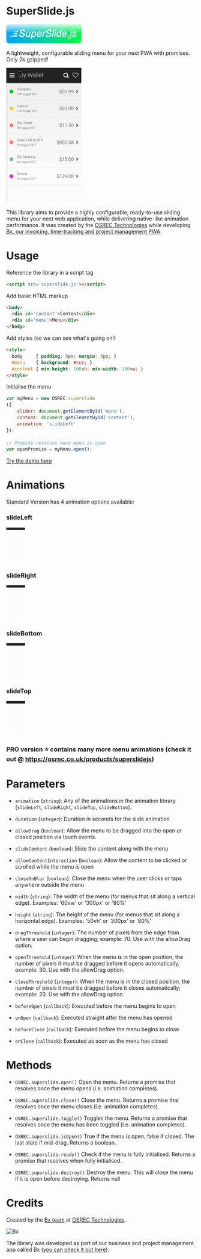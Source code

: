 # SuperSlide.js

<img src='logo.png' style='width: 200px'>

A lightweight, configurable sliding menu for your next PWA with promises. Only 2k gzipped!

<img src='gifs/demo.gif' style='width: 200px'>

This library aims to provide a highly configurable, ready-to-use sliding menu for your next web application, while delivering native-like animation performance. It was created by the [OSREC Technologies](https://`OSREC.co.uk) while developing [Bx, our invoicing, time-tracking and project management PWA](https://usebx.com).

# Usage

Reference the library in a script tag
```html
<script src='superslide.js'></script>
```
Add basic HTML markup
```html
<body>
  <div id='content'>Content</div>
  <div id='menu'>Menu</div>
</body>
```
Add styles (so we can see what's going on!)
```html
<style>
  body     { padding: 0px; margin: 0px; }
  #menu    { background: #ccc; }
  #content { min-height: 100vh; min-width: 100vw; }
</style>
```
Initialise the menu
```js
var myMenu = new OSREC.superslide
({
    slider: document.getElementById('menu'),
    content: document.getElementById('content'),
    animation: 'slideLeft'
});

// Promise resolves once menu is open
var openPromise = myMenu.open();
```

[Try the demo here]()

# Animations

Standard Version has 4 animation options available:

### slideLeft
<img src='gifs/slideLeft.webm.gif' style='width: 50px'>

### slideRight
<img src='gifs/slideRight.webm.gif' style='width: 50px'>

### slideBottom
<img src='gifs/slideBottom.webm.gif' style='width: 50px'>

### slideTop
<img src='gifs/slideTop.webm.gif' style='width: 50px'>

### PRO version :star: contains many more menu animations (check it out @ https://osrec.co.uk/products/superslidejs)

# Parameters

- `animation` (`string`): Any of the animations in the animation library (`slideLeft`, `slideRight`, `slideTop`, `slideBottom`).

- `duration` (`integer`):
Duration in seconds for the slide animation

- `allowDrag` (`boolean`):
Allow the menu to be dragged into the open or closed position via touch events.

- `slideContent` (`boolean`):
Slide the content along with the menu

- `allowContentInteraction` (`boolean`):
Allow the content to be clicked or scrolled while the menu is open

- `closeOnBlur` (`boolean`):
Close the menu when the user clicks or taps anywhere outside the menu

- `width` (`string`):
The width of the menu (for menus that sit along a vertical edge). Examples: '60vw' or '300px' or '80%'

- `height` (`string`):
The height of the menu (for menus that sit along a horizontal edge). Examples: '50vh' or '300px' or '80%'

- `dragThreshold` (`integer`):
The number of pixels from the edge from where a user can begin dragging; example: 70. Use with the allowDrag option.

- `openThreshold` (`integer`):
When the menu is in the open position, the number of pixels it must be dragged before it opens automatically; example: 30. Use with the allowDrag option.

- `closeThreshold` (`integer`):
When the menu is in the closed position, the number of pixels it must be dragged before it closes automatically; example: 20. Use with the allowDrag option.

- `beforeOpen` (`callback`):
Executed before the menu begins to open

- `onOpen` (`callback`):
Executed straight after the menu has opened

- `beforeClose` (`callback`):
Executed before the menu begins to close

- `onClose` (`callback`):
Executed as soon as the menu has closed

# Methods

- `OSREC.superslide.open()`
Open the menu.
Returns a promise that resolves once the menu opens (i.e. animation completes).

- `OSREC.superslide.close()`
Close the menu.
Returns a promise that resolves once the menu closes (i.e. animation completes).

- `OSREC.superslide.toggle()`
Toggles the menu.
Returns a promise that resolves once the menu has been toggled (i.e. animation completes).

- `OSREC.superslide.isOpen()`
True if the menu is open, false if closed. The last state if mid-drag.
Returns a boolean.

- `OSREC.superslide.ready()`
Check if the menu is fully initialised.
Returns a promise that resolves when fully initialised.

- `OSREC.superslide.destroy()`
Destroy the menu. This will close the menu if it is open before destroying.
Returns null

# Credits

Created by the [Bx team](https://usebx.com) at [OSREC Technologies](https://osrec.co.uk).

![Bx](https://www.usebx.com/web/img/Bx64.png)

The library was developed as part of our business and project management app called Bx ([you can check it out here](https://usebx.com)).
